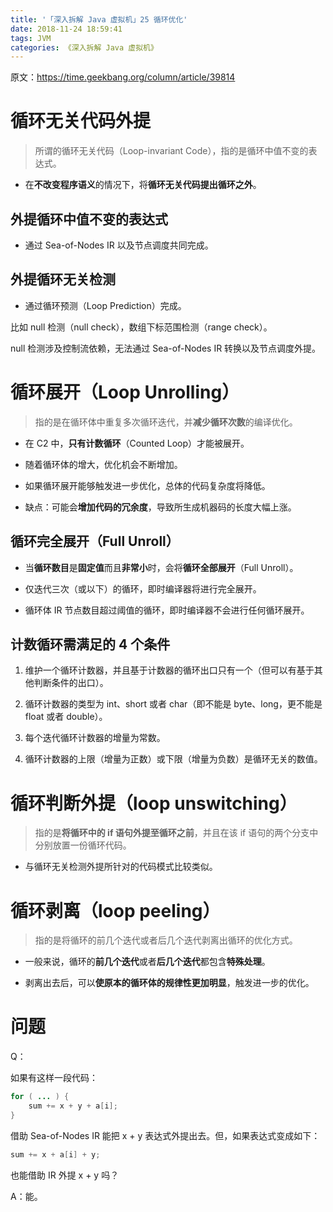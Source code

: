 ```yaml
---
title: '「深入拆解 Java 虚拟机」25 循环优化'
date: 2018-11-24 18:59:41
tags: JVM
categories: 《深入拆解 Java 虚拟机》
---
```


原文：https://time.geekbang.org/column/article/39814

# 循环无关代码外提

> 所谓的循环无关代码（Loop-invariant Code），指的是循环中值不变的表达式。

- 在**不改变程序语义**的情况下，将**循环无关代码提出循环之外**。

## 外提循环中值不变的表达式

- 通过 Sea-of-Nodes IR 以及节点调度共同完成。

## 外提循环无关检测

- 通过循环预测（Loop Prediction）完成。

比如 null 检测（null check），数组下标范围检测（range check）。

null 检测涉及控制流依赖，无法通过 Sea-of-Nodes IR 转换以及节点调度外提。

# 循环展开（Loop Unrolling）

> 指的是在循环体中重复多次循环迭代，并**减少循环次数**的编译优化。

- 在 C2 中，**只有计数循环**（Counted Loop）才能被展开。

- 随着循环体的增大，优化机会不断增加。

- 如果循环展开能够触发进一步优化，总体的代码复杂度将降低。

- 缺点：可能会**增加代码的冗余度**，导致所生成机器码的长度大幅上涨。

## 循环完全展开（Full Unroll）

- 当**循环数目**是**固定值**而且**非常小**时，会将**循环全部展开**（Full Unroll）。

- 仅迭代三次（或以下）的循环，即时编译器将进行完全展开。

- 循环体 IR 节点数目超过阈值的循环，即时编译器不会进行任何循环展开。

## 计数循环需满足的 4 个条件

1. 维护一个循环计数器，并且基于计数器的循环出口只有一个（但可以有基于其他判断条件的出口）。

2. 循环计数器的类型为 int、short 或者 char（即不能是 byte、long，更不能是 float 或者 double）。

3. 每个迭代循环计数器的增量为常数。

4. 循环计数器的上限（增量为正数）或下限（增量为负数）是循环无关的数值。

# 循环判断外提（loop unswitching）

> 指的是**将循环中的 if 语句外提至循环之前**，并且在该 if 语句的两个分支中分别放置一份循环代码。

- 与循环无关检测外提所针对的代码模式比较类似。

# 循环剥离（loop peeling）

> 指的是将循环的前几个迭代或者后几个迭代剥离出循环的优化方式。

- 一般来说，循环的**前几个迭代**或者**后几个迭代**都包含**特殊处理**。

- 剥离出去后，可以**使原本的循环体的规律性更加明显**，触发进一步的优化。

# 问题

Q：

如果有这样一段代码：

```java
for ( ... ) {
	sum += x + y + a[i];
}
```

借助 Sea-of-Nodes IR 能把 x + y 表达式外提出去。但，如果表达式变成如下：

```java
sum += x + a[i] + y;
```

也能借助 IR 外提  x + y 吗？

A：能。
